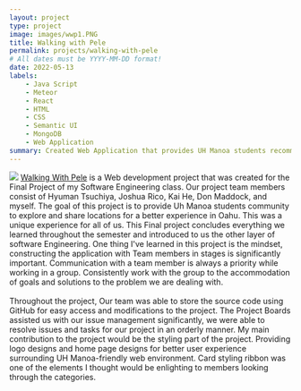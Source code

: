 ```yaml
---
layout: project
type: project
image: images/wwp1.PNG
title: Walking with Pele
permalink: projects/walking-with-pele
# All dates must be YYYY-MM-DD format!
date: 2022-05-13
labels:
    - Java Script
    - Meteor
    - React
    - HTML
    - CSS
    - Semantic UI
    - MongoDB
    - Web Application
summary: Created Web Application that provides UH Manoa students recommendations based of other students on locations of Oahu for better experiences.
---    
```

<img class="ui image" src="/images/wwp1.PNG">
<a href="https://walking-with-pele.github.io">Walking With Pele</a> is a Web development project that was created for the Final Project of my Software Engineering class.  Our project team members consist of Hyuman Tsuchiya, Joshua Rico, Kai He, Don Maddock, and myself. The goal of this project is to provide Uh Manoa students community to explore and share locations for a better experience in Oahu. This was a unique experience for all of us. This Final project concludes everything we learned throughout the semester and introduced to us the other layer of software Engineering. One thing I've learned in this project is the mindset, constructing the application with Team members in stages is significantly important. Communication with a team member is always a priority while working in a group. Consistently work with the group to the accommodation of goals and solutions to the problem we are dealing with.
<br/><br/>
Throughout the project, Our team was able to store the source code using GitHub for easy access and modifications to the project. The Project Boards assisted us with our issue management significantly, we were able to resolve issues and tasks for our project in an orderly manner. My main contribution to the project would be the styling part of the project. Providing logo designs and home page designs for better user experience surrounding UH Manoa-friendly web environment. Card styling ribbon was one of the elements I thought would be enlighting to members looking through the categories.  
